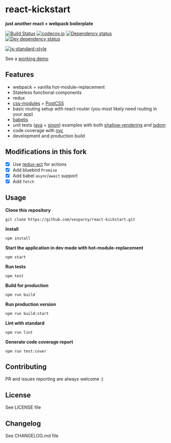 # react-kickstart
**just another react + webpack boilerplate**

[![Build Status](https://travis-ci.org/vesparny/react-kickstart.svg)](https://travis-ci.org/vesparny/react-kickstart)
[![codecov.io](https://codecov.io/github/vesparny/react-kickstart/coverage.svg?branch=master)](https://codecov.io/github/vesparny/react-kickstart?branch=master)
[![Dependency status](https://david-dm.org/vesparny/react-kickstart/status.svg)](https://david-dm.org/vesparny/react-kickstart "Dependency status")
[![Dev dependency status](https://david-dm.org/vesparny/react-kickstart/dev-status.svg)](https://david-dm.org/vesparny/react-kickstart#info=devDependencies "Dev dependency status")

[![js-standard-style](https://cdn.rawgit.com/feross/standard/master/badge.svg)](https://github.com/feross/standard)

See a [working demo](http://vesparny.github.io/react-kickstart/)

## Features
* webpack + vanilla hot-module-replacement
* Stateless functional components
* redux
* [css-modules](https://github.com/css-modules/css-modules/) + [PostCSS](https://github.com/postcss/postcss)
* basic routing setup with react-router (you most likely need routing in your app)
* [babeljs](https://babeljs.io/)
* unit tests ([ava](https://github.com/sindresorhus/ava) + [sinon](http://sinonjs.org/)) examples with both [shallow-rendering](https://facebook.github.io/react/docs/test-utils.html#shallow-rendering) and [jsdom](https://github.com/tmpvar/jsdom)
* code coverage with [nyc](https://github.com/bcoe/nyc)
* development and production build

## Modifications in this fork

- [x] Use [redux-act](https://github.com/pauldijou/redux-act.git) for actions
- [x] Add bluebird `Promise`
- [x] Add babel `async`/`await` support
- [x] Add `fetch`

## Usage

**Clone this repository**
```
git clone https://github.com/vesparny/react-kickstart.git
```

**Install**
```
npm install
```

**Start the application in dev mode with hot-module-replacement**
```
npm start
```

**Run tests**
```
npm test
```

**Build for production**
```
npm run build
```

**Run production version**
```
npm run build:start
```

**Lint with standard**
```
npm run lint
```

**Generate code coverage report**
```
npm run test:cover
```

## Contributing

PR and issues reporting are always welcome :)

## License

See LICENSE file

## Changelog

See CHANGELOG.md file
